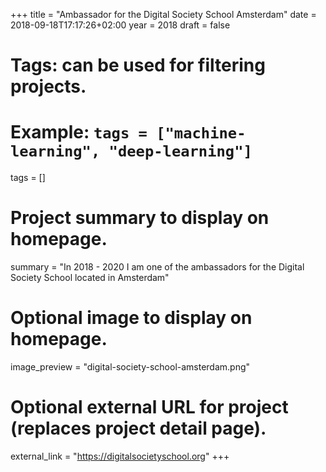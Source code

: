 +++
title = "Ambassador for the Digital Society School Amsterdam"
date = 2018-09-18T17:17:26+02:00
year = 2018
draft = false

# Tags: can be used for filtering projects.
# Example: `tags = ["machine-learning", "deep-learning"]`
tags = []

# Project summary to display on homepage.
summary = "In 2018 - 2020 I am one of the ambassadors for the Digital Society School located in Amsterdam"

# Optional image to display on homepage.
image_preview = "digital-society-school-amsterdam.png"

# Optional external URL for project (replaces project detail page).
external_link = "https://digitalsocietyschool.org"
+++
